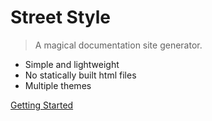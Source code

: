 # Street Style

> A magical documentation site generator.

- Simple and lightweight
- No statically built html files
- Multiple themes

[Getting Started](README.md)
